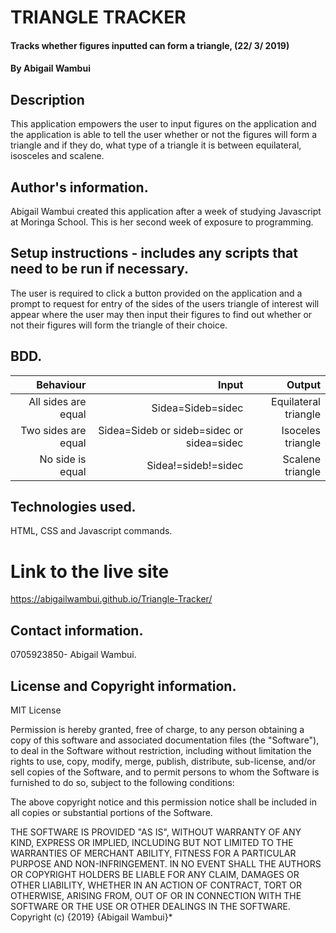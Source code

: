 # TRIANGLE TRACKER
#### Tracks whether figures inputted can form a triangle, (22/ 3/ 2019)
#### By **Abigail Wambui**
## Description
This application empowers the user to input figures on the application and the application is able to tell the user whether or not the figures will form a triangle and if they do, what type of a triangle it is between equilateral, isosceles and scalene.
## Author's information.
Abigail Wambui created this application after a week of studying Javascript at Moringa School. This is her second week of exposure to programming.
## Setup instructions - includes any scripts that need to be run if necessary.
The user is required to click a button provided on the application and a prompt to request for entry of the sides of the users triangle of interest will appear where the user may then input their figures to find out whether or not their figures will form the triangle of their choice.
## BDD. 
|Behaviour         |Input                                     | Output                |
------------------:|-----------------------------------------:|----------------------:|
All sides are equal| Sidea=Sideb=sidec                        |  Equilateral triangle |
Two sides are equal| Sidea=Sideb or sideb=sidec or sidea=sidec| Isoceles triangle     |
No side is equal   | Sidea!=sideb!=sidec                      | Scalene triangle      |

## Technologies used.
HTML, CSS and Javascript commands.

# Link to the live site
https://abigailwambui.github.io/Triangle-Tracker/
## Contact information.
0705923850- Abigail Wambui.
## License and Copyright information.
MIT License

Permission is hereby granted, free of charge, to any person obtaining a copy of this software and associated documentation files (the "Software"), to deal in the Software without restriction, including without limitation the rights to use, copy, modify, merge, publish, distribute, sub-license, and/or sell copies of the Software, and to permit persons to whom the Software is furnished to do so, subject to the following conditions:

The above copyright notice and this permission notice shall be included in all copies or substantial portions of the Software.

THE SOFTWARE IS PROVIDED "AS IS", WITHOUT WARRANTY OF ANY KIND, EXPRESS OR IMPLIED, INCLUDING BUT NOT LIMITED TO THE WARRANTIES OF MERCHANT ABILITY, FITNESS FOR A PARTICULAR PURPOSE AND NON-INFRINGEMENT. IN NO EVENT SHALL THE AUTHORS OR COPYRIGHT HOLDERS BE LIABLE FOR ANY CLAIM, DAMAGES OR OTHER LIABILITY, WHETHER IN AN ACTION OF CONTRACT, TORT OR OTHERWISE, ARISING FROM, OUT OF OR IN CONNECTION WITH THE SOFTWARE OR THE USE OR OTHER DEALINGS IN THE SOFTWARE. Copyright (c) {2019} {Abigail Wambui}*
